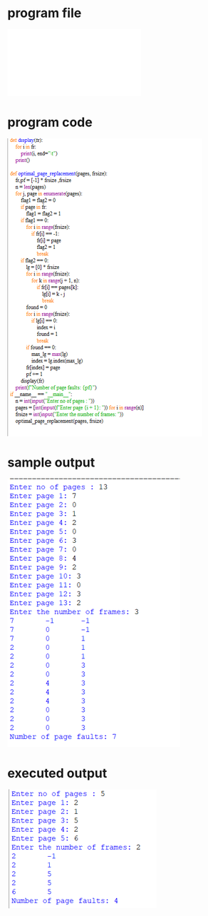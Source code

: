 

# program file
![program file](optimal_Pr_505.py)

# program code 
![program code](optimal_Pr_CODE_505.png)

# sample output
![sample output](optimal_Pr_IO_505.png)

# executed output
![executed output](optimal_Pr_EO_505.png)

